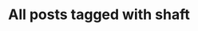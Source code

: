 ---
layout: tag
title: "All posts tagged with shaft"
permalink: /weblog/tags/shaft/
taxonomy: shaft
---